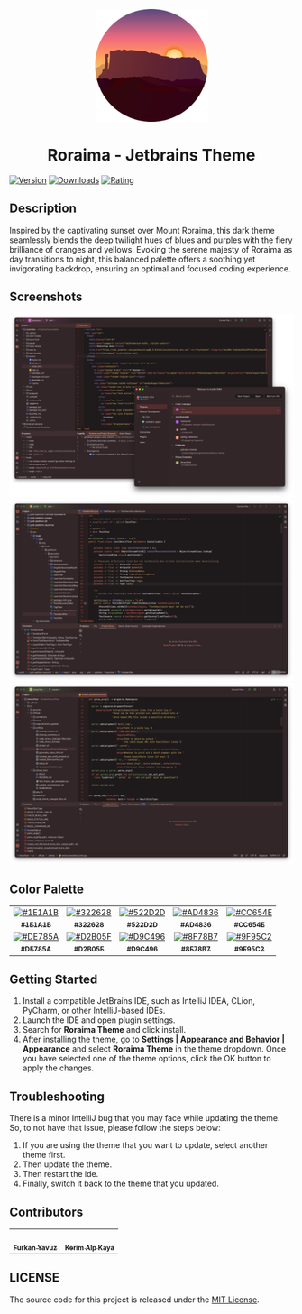 <p align="center">
   <a href="https://plugins.jetbrains.com/plugin/22961-roraima-theme">
    <img src="./icon.png" alt="Logo" width=200>
  </a>
</p>

<h1 align="center">
Roraima - Jetbrains Theme
</h1>

[![Version](https://img.shields.io/jetbrains/plugin/v/22961-roraima-theme.svg?label=Version&style=for-the-badge&logo=jetbrains)](https://plugins.jetbrains.com/plugin/22961-roraima-theme)
[![Downloads](https://img.shields.io/jetbrains/plugin/d/22961-roraima-theme.svg?style=for-the-badge&logo=jetbrains)](https://plugins.jetbrains.com/plugin/22961-roraima-theme)
[![Rating](https://img.shields.io/jetbrains/plugin/r/rating/22961-roraima-theme?label=Rating&style=for-the-badge&logo=jetbrains)](https://plugins.jetbrains.com/plugin/22961-roraima-theme)

## Description

Inspired by the captivating sunset over Mount Roraima, this dark theme seamlessly blends the deep twilight hues of 
blues and purples with the fiery brilliance of oranges and yellows. Evoking the serene majesty of Roraima as day 
transitions to night, this balanced palette offers a soothing yet invigorating backdrop, ensuring an optimal and 
focused coding experience.

## Screenshots

<img src="screenshot-1.png" alt="screenshot">
<img src="screenshot-2.png" alt="screenshot">
<img src="screenshot-3.png" alt="screenshot">

## Color Palette

<table>
   <tr>
      <td align="center"><a href="https://codigrate.com/en-US/tools/color/1E1A1B"><img src="https://codigrate.com/util/color/1E1A1B.png" alt="#1E1A1B"><br/><sub><b>#1E1A1B</b></sub><br/></a></td>
      <td align="center"><a href="https://codigrate.com/en-US/tools/color/322628"><img src="https://codigrate.com/util/color/322628.png" alt="#322628"><br/><sub><b>#322628</b></sub><br/></a></td>
      <td align="center"><a href="https://codigrate.com/en-US/tools/color/522D2D"><img src="https://codigrate.com/util/color/522D2D.png" alt="#522D2D"><br/><sub><b>#522D2D</b></sub><br/></a></td>
      <td align="center"><a href="https://codigrate.com/en-US/tools/color/AD4836"><img src="https://codigrate.com/util/color/AD4836.png" alt="#AD4836"><br/><sub><b>#AD4836</b></sub><br/></a></td>
      <td align="center"><a href="https://codigrate.com/en-US/tools/color/CC654E"><img src="https://codigrate.com/util/color/CC654E.png" alt="#CC654E"><br/><sub><b>#CC654E</b></sub><br/></a></td>
   </tr>
   <tr>
      <td align="center"><a href="https://codigrate.com/en-US/tools/color/DE785A"><img src="https://codigrate.com/util/color/DE785A.png" alt="#DE785A"><br/><sub><b>#DE785A</b></sub><br/></a></td>
      <td align="center"><a href="https://codigrate.com/en-US/tools/color/D2B05F"><img src="https://codigrate.com/util/color/D2B05F.png" alt="#D2B05F"><br/><sub><b>#D2B05F</b></sub><br/></a></td>
      <td align="center"><a href="https://codigrate.com/en-US/tools/color/D9C496"><img src="https://codigrate.com/util/color/D9C496.png" alt="#D9C496"><br/><sub><b>#D9C496</b></sub><br/></a></td>
      <td align="center"><a href="https://codigrate.com/en-US/tools/color/8F78B7"><img src="https://codigrate.com/util/color/8F78B7.png" alt="#8F78B7"><br/><sub><b>#8F78B7</b></sub><br/></a></td>
      <td align="center"><a href="https://codigrate.com/en-US/tools/color/9F95C2"><img src="https://codigrate.com/util/color/9F95C2.png" alt="#9F95C2"><br/><sub><b>#9F95C2</b></sub><br/></a></td>
   </tr>
</table>

## Getting Started

1. Install a compatible JetBrains IDE, such as IntelliJ IDEA, CLion, PyCharm, or other IntelliJ-based IDEs.
2. Launch the IDE and open plugin settings.
3. Search for **Roraima Theme** and click install.
4. After installing the theme, go to **Settings | Appearance and Behavior | Appearance** and select **Roraima
   Theme** in the theme dropdown. Once you have selected one of the theme options, click the OK button to apply the
   changes.

## Troubleshooting

There is a minor IntelliJ bug that you may face while updating the theme.
So, to not have that issue, please follow the steps below:

1. If you are using the theme that you want to update, select another theme first.
2. Then update the theme.
3. Then restart the ide.
4. Finally, switch it back to the theme that you updated.

## Contributors

<!-- ALL-CONTRIBUTORS-LIST:START - Do not remove or modify this section -->
<!-- prettier-ignore-start -->
<!-- markdownlint-disable -->
<table>
  <tr>
    <td align="center"><a href="https://github.com/furknyavuz"><img src="https://avatars0.githubusercontent.com/u/2248168?s=460&u=435ef6ade0785a7a135ce56cae751fb3ade1d126&v=4" width="100px;" alt=""/><br /><sub><b>Furkan Yavuz</b></sub></a><br /></td>
    <td align="center"><a href="https://github.com/kerimalp"><img src="https://avatars.githubusercontent.com/u/90132495?v=4" width="100px;" alt=""/><br /><sub><b>Kerim Alp Kaya</b></sub></a><br /></td>
  </tr>
</table>

<!-- markdownlint-enable -->
<!-- prettier-ignore-end -->

<!-- ALL-CONTRIBUTORS-LIST:END -->

## LICENSE

The source code for this project is released under the [MIT License](LICENSE).

